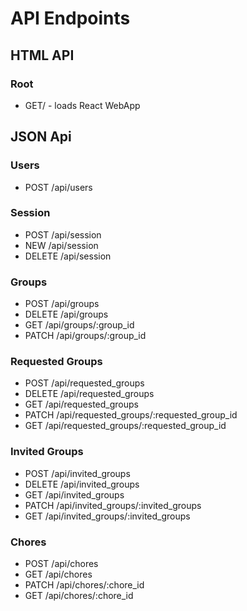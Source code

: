 # API Endpoints #
## HTML API ##
### Root ###
  * GET/ - loads React WebApp

## JSON Api ##

### Users ###
  * POST /api/users

### Session ###
  * POST /api/session
  * NEW /api/session
  * DELETE /api/session

### Groups ###
  * POST /api/groups
  * DELETE /api/groups
  * GET /api/groups/:group_id
  * PATCH /api/groups/:group_id

### Requested Groups ###
  * POST /api/requested_groups
  * DELETE /api/requested_groups
  * GET /api/requested_groups
  * PATCH /api/requested_groups/:requested_group_id
  * GET /api/requested_groups/:requested_group_id

### Invited Groups ###
  * POST /api/invited_groups
  * DELETE /api/invited_groups
  * GET /api/invited_groups
  * PATCH /api/invited_groups/:invited_groups
  * GET /api/invited_groups/:invited_groups

### Chores ###
  * POST /api/chores
  * GET /api/chores
  * PATCH /api/chores/:chore_id
  * GET /api/chores/:chore_id
